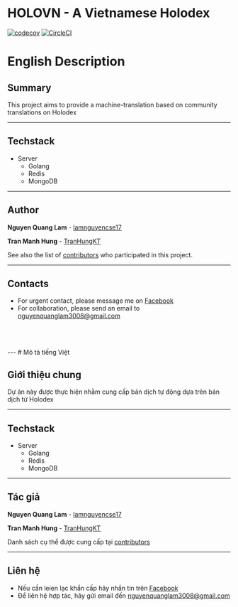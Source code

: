 # HOLOVN - A Vietnamese Holodex

[![codecov](https://codecov.io/gh/lamnguyencse17/holovn/branch/main/graph/badge.svg?token=NND35DOJM7)](https://codecov.io/gh/lamnguyencse17/holovn) [![CircleCI](https://circleci.com/gh/lamnguyencse17/holovn/tree/main.svg?style=shield)](https://circleci.com/gh/lamnguyencse17/holovn/tree/main)

# English Description

## Summary

This project aims to provide a machine-translation based on community translations on Holodex

---
## Techstack

- Server
  - Golang
  - Redis
  - MongoDB

---
## Author
**Nguyen Quang Lam** - [lamnguyencse17](https://github.com/lamnguyencse17)

**Tran Manh Hung** - [TranHungKT](https://github.com/TranHungKT)

See also the list of [contributors](https://github.com/lamnguyencse17/holovn/graphs/contributors) who participated in this project.

---
## Contacts
- For urgent contact, please message me on [Facebook](https://www.facebook.com/me/)
- For collaboration, please send an email to [nguyenquanglam3008@gmail.com](mailto:nguyenquanglam3008@gmail.com)

<br />
<br />
<br />
---
# Mô tả tiếng Việt

## Giới thiệu chung

Dự án này được thực hiện nhằm cung cấp bản dịch tự động dựa trên bản dịch từ Holodex

---
## Techstack

- Server
  - Golang
  - Redis
  - MongoDB

---
## Tác giả
**Nguyen Quang Lam** - [lamnguyencse17](https://github.com/lamnguyencse17)

**Tran Manh Hung** - [TranHungKT](https://github.com/TranHungKT)

Danh sách cụ thể được cung cấp tại [contributors](https://github.com/lamnguyencse17/holovn/graphs/contributors)

---
## Liên hệ
- Nếu cần leien lạc khẩn cấp hãy nhắn tin trên [Facebook](https://www.facebook.com/me/)
- Để liên hệ hợp tác, hãy gửi email đến [nguyenquanglam3008@gmail.com](mailto:nguyenquanglam3008@gmail.com)